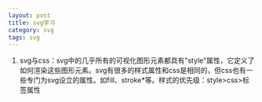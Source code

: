 ```yaml
---
layout: post
title: svg学习
category: svg
tags: svg
---
```


1. svg与css：svg中的几乎所有的可视化图形元素都具有"style"属性，它定义了如何渲染这些图形元素。svg有很多的样式属性和css是相同的，但css也有一些专门为svg设立的属性。如fill、stroke*等。样式的优先级：style>css>标签属性


